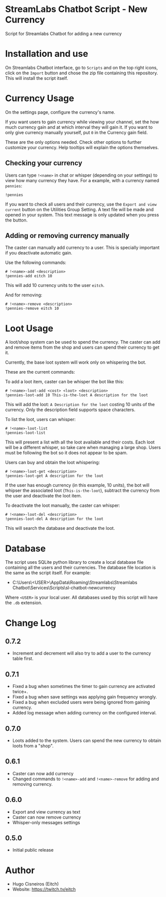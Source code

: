 # StreamLabs Chatbot Script - New Currency

Script for Streamlabs Chatbot for adding a new currency

# Installation and use

On Streamlabs Chatbot interface, go to `Scripts` and on the top right icons,
click on the `Import` button and chose the zip file containing this
repository. This will install the script itself.

# Currency Usage

On the settings page, configure the currency's name.

If you want users to gain currency while viewing your channel, set the how much currency gain
and at which interval they will gain it. If you want to only give currency manually yourself,
put `0` in the Currency gain field.

These are the only options needed. Check other options to further customize your currency. Help
tooltips will explain the options themselves.

## Checking your currency

Users can type `!<name>` in chat or whisper (depending on your settings) to view how many
currency they have. For a example, with a currency named `pennies`:

```
!pennies
```

If you want to check all users and their currency, use the `Export and view current` button on 
the Utilities Group Setting. A text file will be made and opened in your system. This text message
is only updated when you press the button.

## Adding or removing currency manually

The caster can manually add currency to a user. This is specially important if you deactivate 
automatic gain.

Use the following commands: 

```
# !<name>-add <description>
!pennies-add eitch 10
```

This will add 10 currency units to the user `eitch`.

And for removing:

```
# !<name>-remove <description>
!pennies-remove eitch 10
```

# Loot Usage

A loot/shop system can be used to spend the currency. The caster can add and remove items from
the shop and users can spend their currency to get it.

Currently, the base loot system will work only on whispering the bot.

These are the current commands:

To add a loot item, caster can be whisper the bot like this:

```
# !<name>-loot-add <cost> <loot> <description>
!pennies-loot-add 10 This-is-the-loot A description for the loot
```

This will add the loot: `A Description for the loot` costing 10 units of the currency. Only 
the description field supports space characters.

To list the loot, users can whisper:

```
# !<name>-loot-list
!pennies-loot-list
```

This will present a list with all the loot available and their costs. Each loot will be a
different whisper, so take care when managing a large shop. Users must be following the bot
so it does not appear to be spam.

Users can buy and obtain the loot whispering:

```
# !<name>-loot-get <description>
!pennies-loot-get A description for the loot
```
 
If the user has enough currency (in this example, 10 units), the bot will whipser the 
associated loot (`This-is-the-loot`), subtract the currency from the user and deactivate
the loot item.

To deactivate the loot manually, the caster can whisper:

```
# !<name>-loot-del <description>
!pennies-loot-del A description for the loot
```

This will search the database and deactivate the loot.

# Database

The script uses SQLite python library to create a local database file containing
all the users and their currencies. The database file location is the same as the
script itself. For example:

* C:\Users\\\<USER>\\AppData\Roaming\Streamlabs\Streamlabs Chatbot\Services\Scripts\sl-chatbot-newcurrency

Where `<USER>` is your local user. All databases used by this script will have
the `.db` extension.

# Change Log

## 0.7.2

* Increment and decrement will also try to add a user to the currency table first.

## 0.7.1

* Fixed a bug when sometimes the timer to gain currency are activated twice+.
* Fixed a bug when save settings was applying gain frequency wrongly.
* Fixed a bug when excluded users were being ignored from gaining currency.
* Added log message when adding currency on the configured interval.

## 0.7.0

* Loots added to the system. Users can spend the new currency to obtain loots from a "shop".

## 0.6.1

* Caster can now add currency
* Changed commands to `!<name>-add` and `!<name>-remove` for adding and removing currency.

## 0.6.0

* Export and view currency as text
* Caster can now remove currency
* Whisper-only messages settings

## 0.5.0

* Initial public release

# Author

* Hugo Cisneiros (Eitch)
* Website: https://twitch.tv/eitch